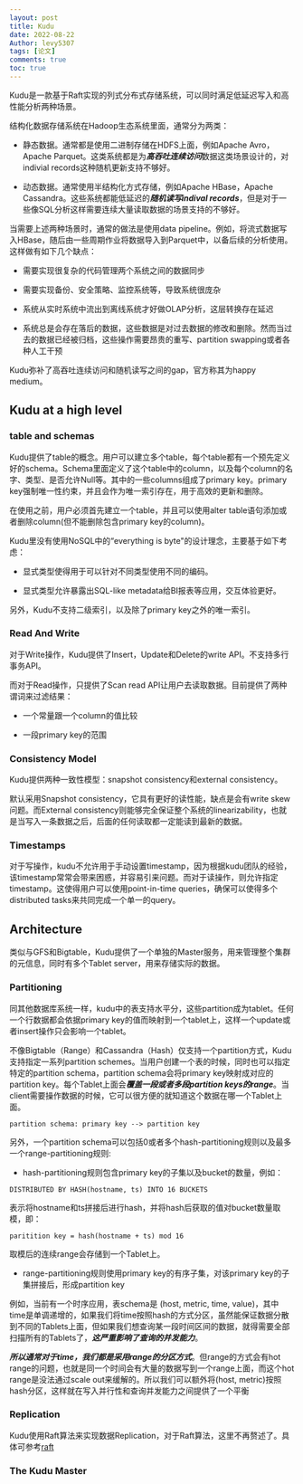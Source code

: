 ```yaml
---
layout: post
title: Kudu
date: 2022-08-22
Author: levy5307
tags: [论文]
comments: true
toc: true
---
```


Kudu是一款基于Raft实现的列式分布式存储系统，可以同时满足低延迟写入和高性能分析两种场景。

结构化数据存储系统在Hadoop生态系统里面，通常分为两类：

- 静态数据。通常都是使用二进制存储在HDFS上面，例如Apache Avro，Apache Parquet。这类系统都是为***高吞吐连续访问***数据这类场景设计的，对indivial records这种随机更新支持不够好。

- 动态数据。通常使用半结构化方式存储，例如Apache HBase，Apache Cassandra。这些系统都能低延迟的***随机读写indival records***，但是对于一些像SQL分析这样需要连续大量读取数据的场景支持的不够好。

当需要上述两种场景时，通常的做法是使用data pipeline。例如，将流式数据写入HBase，随后由一些周期作业将数据导入到Parquet中，以备后续的分析使用。这样做有如下几个缺点：

- 需要实现很复杂的代码管理两个系统之间的数据同步

- 需要实现备份、安全策略、监控系统等，导致系统很庞杂

- 系统从实时系统中流出到离线系统才好做OLAP分析，这层转换存在延迟

- 系统总是会存在落后的数据，这些数据是对过去数据的修改和删除。然而当过去的数据已经被归档，这些操作需要昂贵的重写、partition swapping或者各种人工干预

Kudu弥补了高吞吐连续访问和随机读写之间的gap，官方称其为happy medium。

## Kudu at a high level

### table and schemas

Kudu提供了table的概念。用户可以建立多个table，每个table都有一个预先定义好的schema。Schema里面定义了这个table中的column，以及每个column的名字、类型、是否允许Null等。其中的一些columns组成了primary key。primary key强制唯一性约束，并且会作为唯一索引存在，用于高效的更新和删除。

在使用之前，用户必须首先建立一个table，并且可以使用alter table语句添加或者删除column(但不能删除包含primary key的column)。

Kudu里没有使用NoSQL中的“everything is byte"的设计理念，主要基于如下考虑：

- 显式类型使得用于可以针对不同类型使用不同的编码。

- 显式类型允许暴露出SQL-like metadata给BI报表等应用，交互体验更好。

另外，Kudu不支持二级索引，以及除了primary key之外的唯一索引。

### Read And Write

对于Write操作，Kudu提供了Insert，Update和Delete的write API。不支持多行事务API。

而对于Read操作，只提供了Scan read API让用户去读取数据。目前提供了两种谓词来过滤结果：

- 一个常量跟一个column的值比较

- 一段primary key的范围

### Consistency Model

Kudu提供两种一致性模型：snapshot consistency和external consistency。

默认采用Snapshot consistency，它具有更好的读性能，缺点是会有write skew 问题。而External consistency则能够完全保证整个系统的linearizability，也就是当写入一条数据之后，后面的任何读取都一定能读到最新的数据。

### Timestamps

对于写操作，kudu不允许用于手动设置timestamp，因为根据kudu团队的经验，该timestamp常常会带来困惑，并容易引来问题。而对于读操作，则允许指定timestamp。这使得用户可以使用point-in-time queries，确保可以使得多个distributed tasks来共同完成一个单一的query。

## Architecture

类似与GFS和Bigtable，Kudu提供了一个单独的Master服务，用来管理整个集群的元信息，同时有多个Tablet server，用来存储实际的数据。

### Partitioning

同其他数据库系统一样，kudu中的表支持水平分，这些partition成为tablet。任何一个行数据都会依据primary key的值而映射到一个tablet上，这样一个update或者insert操作只会影响一个tablet。

不像Bigtable（Range）和Cassandra（Hash）仅支持一个partition方式，Kudu支持指定一系列partition schemes。当用户创建一个表的时候，同时也可以指定特定的partition schema，partition schema会将primary key映射成对应的partition key。每个Tablet上面会***覆盖一段或者多段partition keys的range***。当client需要操作数据的时候，它可以很方便的就知道这个数据在哪一个Tablet上面。

```
partition schema: primary key --> partition key
```

另外，一个partition schema可以包括0或者多个hash-partitioning规则以及最多一个range-partitioning规则:

- hash-partitioning规则包含primary key的子集以及bucket的数量，例如： 

```
DISTRIBUTED BY HASH(hostname, ts) INTO 16 BUCKETS
```

表示将hostname和ts拼接后进行hash，并将hash后获取的值对bucket数量取模，即：

```
paritition key = hash(hostname + ts) mod 16
```

取模后的连续range会存储到一个Tablet上。

-  range-partitioning规则使用primary key的有序子集，对该primary key的子集拼接后，形成partition key

例如，当前有一个时序应用，表schema是 (host, metric, time, value)，其中time是单调递增的，如果我们将time按照hash的方式分区，虽然能保证数据分散到不同的Tablets上面，但如果我们想查询某一段时间区间的数据，就得需要全部扫描所有的Tablets了，***这严重影响了查询的并发能力***。

***所以通常对于time，我们都是采用range的分区方式***。但range的方式会有hot range的问题，也就是同一个时间会有大量的数据写到一个range上面，而这个hot range是没法通过scale out来缓解的。所以我们可以额外将(host, metric)按照hash分区，这样就在写入并行性和查询并发能力之间提供了一个平衡
 
### Replication

Kudu使用Raft算法来实现数据Replication，对于Raft算法，这里不再赘述了。具体可参考[raft](https://levy5307.github.io/blog/raft/)

### The Kudu Master
